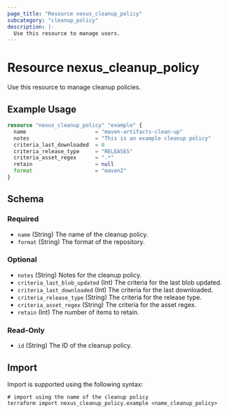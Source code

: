 ```yaml
---
page_title: "Resource nexus_cleanup_policy"
subcategory: "cleanup_policy"
description: |-
  Use this resource to manage users.
---
```

# Resource nexus_cleanup_policy
Use this resource to manage cleanup policies.

## Example Usage
```terraform
resource "nexus_cleanup_policy" "example" {
  name                      = "maven-artifacts-clean-up"
  notes                     = "This is an example cleanup policy"
  criteria_last_downloaded  = 0
  criteria_release_type     = "RELEASES"
  criteria_asset_regex      = ".*"
  retain                    = null
  format                    = "maven2"
}
```

## Schema

### Required

- `name` (String) The name of the cleanup policy.
- `format` (String) The format of the repository.

### Optional

- `notes` (String) Notes for the cleanup policy.
- `criteria_last_blob_updated` (Int) The criteria for the last blob updated.
- `criteria_last_downloaded` (Int) The criteria for the last downloaded.
- `criteria_release_type` (String) The criteria for the release type.
- `criteria_asset_regex` (String) The criteria for the asset regex.
- `retain` (Int) The number of items to retain.

### Read-Only

- `id` (String) The ID of the cleanup policy.

## Import

Import is supported using the following syntax:
```shell
# import using the name of the cleanup policy
terraform import nexus_cleanup_policy.example <name_cleanup_policy>
```
